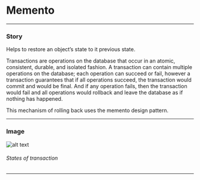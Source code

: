 # Memento

---

### Story 


Helps to restore an object’s state to it previous state.

Transactions are operations on the database that occur in an atomic, consistent, durable, and isolated fashion. 
A transaction can contain multiple operations on the database; each operation can succeed or fail, however a transaction guarantees that if all operations succeed, 
the transaction would commit and would be final. 
And if any operation fails, then the transaction would fail and all operations would rollback and leave the database as if nothing has happened.

This mechanism of rolling back uses the memento design pattern. 


---

### Image 


![alt text](http://www.design-patterns-stories.com/assets/img/image/memento.jpg "States of transaction")  
###### States of transaction 


---